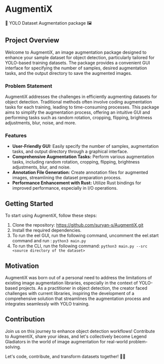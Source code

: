# AugmentiX
🚀 YOLO Dataset Augmentation package 🖼️

## Project Overview

Welcome to AugmentiX, an image augmentation package designed to enhance your sample dataset for object detection, 
particularly tailored for YOLO-based training datasets. The package provides a convenient GUI interface for specifying 
the number of samples, desired augmentation tasks, and the output directory to save the augmented images.

### Problem Statement

AugmentiX addresses the challenges in efficiently augmenting datasets for object detection. Traditional methods often 
involve coding augmentation tasks for each training, leading to time-consuming processes. This package aims to simplify 
the augmentation process, offering an intuitive GUI and performing tasks such as random rotation, cropping, flipping, 
brightness adjustments, blur, noise, and more.

### Features

- **User-Friendly GUI:** Easily specify the number of samples, augmentation tasks, and output directory through a graphical interface.
- **Comprehensive Augmentation Tasks:** Perform various augmentation tasks, including random rotation, cropping, flipping, brightness adjustments, blur, and noise.
- **Annotation File Generation:** Create annotation files for augmented images, streamlining the dataset preparation process.
- **Performance Enhancement with Rust:** Utilize Rust bindings for improved performance, especially in I/O operations.

## Getting Started

To start using AugmentiX, follow these steps:

1. Clone the repository: https://github.com/suryan-s/AugmentiX.git
2. Install the required dependencies.
3. To run the eel GUI, run the following command, uncomment the eel.start command and run : `python3 main.py`
4. To run the CLI, run the following command: `python3 main.py --src <source directory of the dataset>`

## Motivation

AugmentiX was born out of a personal need to address the limitations of existing image augmentation libraries,
especially in the context of YOLO-based projects.
As a practitioner in object detection, the creator faced challenges with current libraries,
inspiring the development of a comprehensive solution that streamlines the augmentation process 
and integrates seamlessly with YOLO training.

## Contribution

Join us on this journey to enhance object detection workflows!
Contribute to AugmentiX, share your ideas,
and let's collectively become Legend Gladiators in the world of image augmentation for real-world problem-solving.

Let's code, contribute, and transform datasets together! 🚀🔧